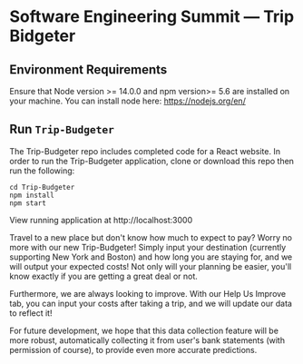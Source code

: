 # Software Engineering Summit — Trip Bidgeter

## Environment Requirements

Ensure that Node version >= 14.0.0 and npm version>= 5.6 are installed on your machine. You can install node here: https://nodejs.org/en/

## Run `Trip-Budgeter`

The Trip-Budgeter repo includes completed code for a React website. In order to run the Trip-Budgeter application, clone or download this repo then run the following:

```cd React-101
cd Trip-Budgeter
npm install
npm start
```

View running application at http://localhost:3000

Travel to a new place but don't know how much to expect to pay? 
Worry no more with our new Trip-Budgeter! Simply input your destination (currently supporting New York and Boston) and how long you are staying for, and we will output your expected costs! Not only will your planning be easier, you'll know exactly if you are getting a great deal or not. 

Furthermore, we are always looking to improve. With our Help Us Improve tab, you can input your costs after taking a trip, and we will update our data to reflect it!

For future development, we hope that this data collection feature will be more robust, automatically collecting it from user's bank statements (with permission of course), to provide even more accurate predictions. 

